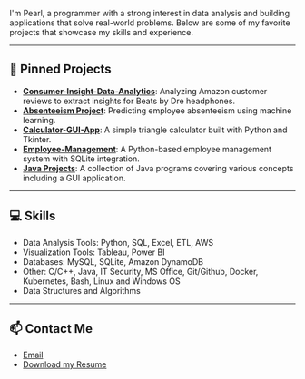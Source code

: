 I'm Pearl, a programmer with a strong interest in data analysis and building applications that solve real-world problems. Below are some of my favorite projects that showcase my skills and experience.

---

## 🌟 Pinned Projects

- **[Consumer-Insight-Data-Analytics](https://github.com/earl-git/Consumer-Insight-Data-Analytics)**: Analyzing Amazon customer reviews to extract insights for Beats by Dre headphones.
- **[Absenteeism Project](https://github.com/earl-git/Absenteeism_Project)**: Predicting employee absenteeism using machine learning.
- **[Calculator-GUI-App](https://github.com/earl-git/Calculator-GUI-App)**: A simple triangle calculator built with Python and Tkinter.
- **[Employee-Management](https://github.com/earl-git/Employee-Management)**: A Python-based employee management system with SQLite integration.
- **[Java Projects](https://github.com/earl-git/Java-Projects)**: A collection of Java programs covering various concepts including a GUI application.

---

## 💻 Skills

- Data Analysis Tools: Python, SQL, Excel, ETL, AWS
- Visualization Tools: Tableau, Power BI
- Databases: MySQL, SQLite, Amazon DynamoDB
- Other: C/C++, Java, IT Security, MS Office, Git/Github, Docker, Kubernetes, Bash, Linux and Windows OS
- Data Structures and Algorithms


---

## 📫 Contact Me

- [Email](pearldemello@protonmail.com)
- [Download my Resume](./resume.docx)
